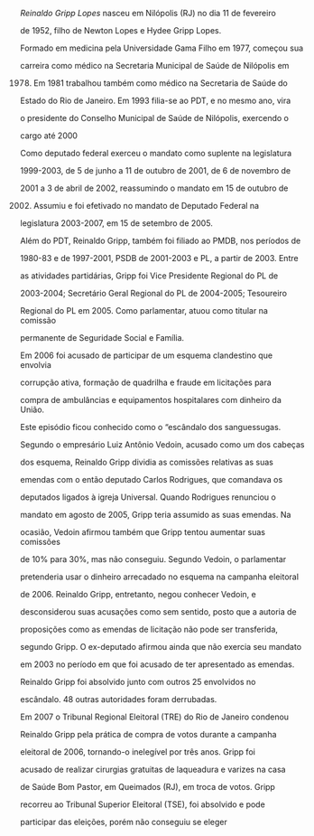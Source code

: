 

*Reinaldo Gripp Lopes* nasceu em Nilópolis (RJ) no dia 11 de fevereiro

de 1952, filho de Newton Lopes e Hydee Gripp Lopes.



Formado em medicina pela Universidade Gama Filho em 1977, começou sua

carreira como médico na Secretaria Municipal de Saúde de Nilópolis em

1978. Em 1981 trabalhou também como médico na Secretaria de Saúde do

Estado do Rio de Janeiro. Em 1993 filia-se ao PDT, e no mesmo ano, vira

o presidente do Conselho Municipal de Saúde de Nilópolis, exercendo o

cargo até 2000



Como deputado federal exerceu o mandato como suplente na legislatura

1999-2003, de 5 de junho a 11 de outubro de 2001, de 6 de novembro de

2001 a 3 de abril de 2002, reassumindo o mandato em 15 de outubro de

2002. Assumiu e foi efetivado no mandato de Deputado Federal na

legislatura 2003-2007, em 15 de setembro de 2005.



Além do PDT, Reinaldo Gripp, também foi filiado ao PMDB, nos períodos de

1980-83 e de 1997-2001, PSDB de 2001-2003 e PL, a partir de 2003. Entre

as atividades partidárias, Gripp foi Vice Presidente Regional do PL de

2003-2004; Secretário Geral Regional do PL de 2004-2005; Tesoureiro

Regional do PL em 2005. Como parlamentar, atuou como titular na comissão

permanente de Seguridade Social e Família.



Em 2006 foi acusado de participar de um esquema clandestino que envolvia

corrupção ativa, formação de quadrilha e fraude em licitações para

compra de ambulâncias e equipamentos hospitalares com dinheiro da União.

Este episódio ficou conhecido como o “escândalo dos sanguessugas.

Segundo o empresário Luiz Antônio Vedoin, acusado como um dos cabeças

dos esquema, Reinaldo Gripp dividia as comissões relativas as suas

emendas com o então deputado Carlos Rodrigues, que comandava os

deputados ligados à igreja Universal. Quando Rodrigues renunciou o

mandato em agosto de 2005, Gripp teria assumido as suas emendas. Na

ocasião, Vedoin afirmou também que Gripp tentou aumentar suas comissões

de 10% para 30%, mas não conseguiu. Segundo Vedoin, o parlamentar

pretenderia usar o dinheiro arrecadado no esquema na campanha eleitoral

de 2006. Reinaldo Gripp, entretanto, negou conhecer Vedoin, e

desconsiderou suas acusações como sem sentido, posto que a autoria de

proposições como as emendas de licitação não pode ser transferida,

segundo Gripp. O ex-deputado afirmou ainda que não exercia seu mandato

em 2003 no período em que foi acusado de ter apresentado as emendas.

Reinaldo Gripp foi absolvido junto com outros 25 envolvidos no

escândalo. 48 outras autoridades foram derrubadas.



Em 2007 o Tribunal Regional Eleitoral (TRE) do Rio de Janeiro condenou

Reinaldo Gripp pela prática de compra de votos durante a campanha

eleitoral de 2006, tornando-o inelegível por três anos. Gripp foi

acusado de realizar cirurgias gratuitas de laqueadura e varizes na casa

de Saúde Bom Pastor, em Queimados (RJ), em troca de votos. Gripp

recorreu ao Tribunal Superior Eleitoral (TSE), foi absolvido e pode

participar das eleições, porém não conseguiu se eleger



